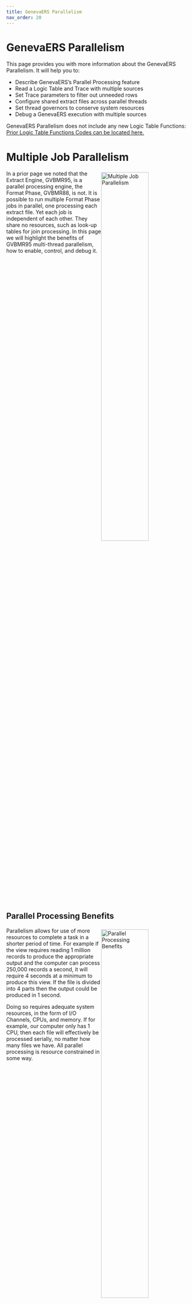 ```yaml
---
title: GenevaERS Parallelism
nav_order: 20
---
```


# GenevaERS Parallelism

This page provides you with more information about the GenevaERS Parallelism.  It will help you to: 
- Describe GenevaERS’s Parallel Processing feature
- Read a Logic Table and Trace with multiple sources
- Set Trace parameters to filter out unneeded rows 
- Configure shared extract files across parallel threads
- Set thread governors to conserve system resources 
- Debug a GenevaERS execution with multiple sources 

GenevaERS Parallelism does not include any new Logic Table Functions: [Prior Logic Table Functions Codes can be located here.](Intro11a_Logic_Table_Function_Codes.md)

<div style="clear: right" >

# Multiple Job Parallelism

<img style="float: right;" width="50%" vspace="5" alt="Multiple Job Parallelism" src=images/Module19-Parallelism/Module19_Slide3.jpeg title="Multiple Job Parallelism"/>

In a prior page we noted that the Extract Engine, GVBMR95, is a parallel processing engine, the Format Phase, GVBMR88, is not.  It is possible to run multiple Format Phase jobs in parallel, one processing each extract file.  Yet each job is independent of each other.  They share no resources, such as look-up tables for join processing.  In this page we will highlight the benefits of GVBMR95 multi-thread parallelism, how to enable, control, and debug it.

<div style="clear: right" >

## Parallel Processing Benefits

<img style="float: right;" width="50%" vspace="5" alt="Parallel Processing Benefits" src=images/Module19-Parallelism/Module19_Slide4.jpeg title="Parallel Processing Benefits"/>

Parallelism allows for use of more resources to complete a task in a shorter period of time.  For example if the view requires reading 1 million records to produce the appropriate output and the computer can process 250,000 records a second, it will require 4 seconds at a minimum to produce this view.  If the file is divided into 4 parts then the output could be produced in 1 second.

Doing so requires adequate system resources, in the form of I/O Channels, CPUs, and memory.  If for example, our computer only has 1 CPU, then each file will effectively be processed serially, no matter how many files we have.  All parallel processing is resource constrained in some way.

<div style="clear: right" >

## Multiple Thread Parallelism

<img style="float: right;" width="50%" vspace="5" alt="Multiple Thread Parallelism" src=images/Module19-Parallelism/Module19_Slide5.jpeg title="Multiple Thread Parallelism"/>

GVBMR95 is a multi-task parallel processing engine.  It does not require multiple jobs to create parallelism.  Using the Logic Table and VDP, GVBMR95 actually creates individual programs from scratch and then asks the operating system to execute each program, called sub tasks, one for each input Event File to be scanned for the required views.  This is done all within one z/OS job step.  Each of these sub tasks independently reads data from the Event File, and writes extract records to extract files for all views reading that event file.

In this example, the combination of views contained in the VDP and Logic Table require reading data from four different event files.  These views write output data to six different extract files.  The main GVBMR95 program will generate four different sub tasks, corresponding to the four different input event files to be read.

<div style="clear: right" >

## Multi-threaded Benefits

<img style="float: right;" width="50%" vspace="5" alt="Multi-threaded Benefits" src=images/Module19-Parallelism/Module19_Slide6.jpeg title="Multi-threaded Benefits"/>


Multi-threaded parallelism can provide certain benefits over Multi-job parallelism.  These benefits include:
- Shared Memory.  Only one copy of the reference data to be joined to must be loaded into memory.  Sharing memory across different jobs is much less efficient than within a single job.  Thus all sub tasks can efficiently access the memory resident tables
- Shared I/O.  Data from multiple input files can be written to a single extract file for that view, allowing for shared output files
- Shared Control.  Only one job needs to be controlled and monitored, since all work occurs under this single job step
- Shared Processing.  In certain cases, data may be shared between threads when required, through the use of GenevaERS Piping or exit processing

<div style="clear: right" >

## Multi-threaded Limits: Physical Files

<img style="float: right;" width="50%" vspace="5" alt="MR95" src=images/Module19-Parallelism/Module19_Slide7.jpeg title="MR95"/>

Recall from an earlier lesson that: 
- A physical file definition describes a data source like the Order Files
- A logical file definition describes a collection of one or more physical files
- Views specify which Logical Files to read

The degree of potential parallelism is determined by the number of Physical Files.  GVBMR95 generates subtasks to read each Physical File included in every Logical File read by any View included in the VDP.

<div style="clear: right" >

<img style="float: right;" width="50%" vspace="5" alt="Physical Files" src=images/Module19-Parallelism/Module19_Slide8.jpeg title="Physical Files"/>

The GenevaERS metadata component Physical File contains the DD Name to be used to read the input event file.  This DD Name is used throughout the GVBMR95 trace process to identify the thread being processed.

<div style="clear: right" >

## Input File Names and Dynamic Allocation

<img style="float: right;" width="50%" vspace="5" alt="Input File Names and Dynamic Allocation" src=images/Module19-Parallelism/Module19_Slide9.jpeg title="Input File Names and Dynamic Allocation"/>

Remember that GVBMR95 can also perform dynamic allocation of input files.  This means that even if a file is NOT listed in the JCL, if the file name is listed in the GenevaERS Physical File entity, GVBMR95 will instruct the operating system to allocate this named file.  

GVBMR95 will first test if the file is listed in the JCL before performing dynamic allocation.  Thus the GenevaERS Physical Entity file name can be over-ridden in the JCL if required.  Dynamic allocation can allow an unexpected view included in the VDP to successfully run even though no updates were made to the JCL.  

<div style="clear: right" >

## Logical Files

<img style="float: right;" width="50%" vspace="5" alt="Logical Files" src=images/Module19-Parallelism/Module19_Slide10.jpeg title="Logical Files"/>

The same Physical File can be included in multiple logical files.  This allows the GenevaERS developer to embed in file’s meaning that may be useful for view processing, like a partition for stores within each state.  Another Logical File can be created which includes all states in a particular region, and another to include all states in the US.

In this page’s example, we have the ORDER001 Logical File reading the Order_001 physical file, the ORDER005 Logical File reading the ORDER-005 physical File, and the ORDERALL Logical File, reading the ORDER001, 002, 003, 004 and 005 physical files.

<div style="clear: right" >

# Example

## Views

<img style="float: right;" width="50%" vspace="5" alt="Example Views" src=images/Module19-Parallelism/Module19_Slide11.jpeg title="Example Views"/>

In this page we have three sample views, each Extract Only Views with the same column definitions (3 DT columns).  The only difference is the Logical File each is reading.  View 148 reads only the ORDER 001 file, while view 147 reads only the ORDER 005 file, and view 19 reads all Order files, including 1, 2, 3, 4 and 5.

<div style="clear: right" >

## Output DD Names

<img style="float: right;" width="50%" vspace="5" alt="Output DD Names" src=images/Module19-Parallelism/Module19_Slide12.jpeg title="Output DD Names"/>

In the first run, each view in our example writes its output to its own extract file.  Output files are selected in the view properties tab.  The GenevaERS Physical File meta data component lists the output DD Name for each, similar to the Input Event Files.  

<div style="clear: right" >

## Logic Table ES Sets

<img style="float: right;" width="50%" vspace="5" alt="Logic Table ES Sets" src=images/Module19-Parallelism/Module19_Slide13.jpeg title="Logic Table ES Sets"/>

As GVBMR90 builds the logic table, it copies each view into the “ES Set” which reads a unique combination of source files.  Doing so creates the template needed by GVBMR95 to generate the individualized program needed to read each source. Note that Output files are typically a single file for an entire view, and thus typically are shared across ES sets.

In our example, three ES Sets are created.  The first includes views 148 and 19, each with their NV, DTEs, and WRDT functions.  The second ES Set is only view 19.  And the third is views 19 and 147.  The Output04 file will be written to by multiple ES Sets, which contain view 19.

<div style="clear: right" >

## Generated Logic Table

<img style="float: right;" width="50%" vspace="5" alt="Generated Logic Table" src=images/Module19-Parallelism/Module19_Slide14.jpeg title="Generated Logic Table"/>

This is the generated logic table for our sample views.  It contains only one HD Header Function, and one EN End function at the end.  But unlike any of the pervious Logic Tables, it has multiple RENX Read Next functions, and ES End of Set Functions.  Each RENX is preceded by a File ID row, with a generated File ID for that unique combination of files which are to be read.  Between the RENX and the ES is the logic for each view; only the Goto True and False rows differ for the same logic table functions between each ES set.

In our example, begins with the HD function, then ES Set 1, reading File “22” (a generated file ID for the ORDER001 file) contains view logic 48 and 19.  The second ES Set for File “23” (Order files 2, 3, and 4) contains only View ID 19, and the third set for file ID “24” (the ORDER005 file) contains the view logic for view 47 and 19 and ends with the EN function.

Next we’ll look at the initial messages for the Logic Table Trace.

<div style="clear: right" >

# Trace 

## Header Messages

<img style="float: right;" width="50%" vspace="5" alt="Trace Header Messages" src=images/Module19-Parallelism/Module19_Slide15.jpeg title="Trace Header Messages"/>

When Trace is activated, GVBMR95 prints certain messages during initialization, before parallel processing begins.  Let’s examine these messages.

- MR95 validates any input parameters listed in the JCL for proper keywords and values
- MR95 loads the VDP file from disk to memory
- MR95 next loads the Logic Table from disk to memory
- MR95 clones ES Sets to create threads, discussed more fully on the next slide
- MR95 loads the REH Reference Data Header file into memory, and from this table then loads each RED Reference Data file into memory.  During this process it check for proper sort order of each key in each reference table
- Using each function code in the logic table, MR95 creates a customized machine code program in memory.  The data in this section can assist GenevaERS support in locating in memory the code generated for specific LT Functions
- Next MR95 opens each of the output files to be used.  Opening of input Event files is done within each thread, but because threads can share output files, they are opened before beginning parallel processing
- MR95 updates various addresses in the generated machine code in memory

Having loaded all necessary input and reference data, generated the machine code for each thread, and opened output files, MR95 then begins parallel processing.  It does this by instructing the operating system to execute each generated program.  

The main MR95 program (sometimes called the “Mother Task”) then goes to sleep until all the subtasks are completed.  At this point, if no errors have occurred in any thread, the mother task wakes up, closes all extract files, and prints the control report.

<div style="clear: right" >

## ES Set Cloning = Threads

<img style="float: right;" width="50%" vspace="5" alt="ES Set Cloning = Threads" src=images/Module19-Parallelism/Module19_Slide16.jpeg title="ES Set Cloning = Threads"/>

The GVBMR90 logic table only includes ES Sets, not individual threads.  When GVBMR95 begins, it detects if multiple files must be read by a single ES Set.  If so, it clones the ES Set logic to create multiple threads from the same section of the logic table.

In our example views, the single ES Set for the Order 2, 3 and 4 files is cloned during MR95 initialization to create individual threads for each input file.

<div style="clear: right" >

## JES Message Log

<img style="float: right;" width="50%" vspace="5" alt="JES Message Log" src=images/Module19-Parallelism/Module19_Slide17.jpeg title="JES Message Log"/>

During parallel processing GVBMR95 prints certain messages to the JES Message Log 
- The first message shows the number of threads started, and the time parallel processing began
- As each thread finishes processing, it also prints a message showing 
    - The time it completed
    - The thread number completed
    - The DD Name of the input file being read, and 
    - The record count of the input file records read for that thread

Each thread is independent (asynchronous) with any other thread (and the sleeping Mother Task during thread processing).  The order and length of work each performs is under the control of the operating system.  A thread may process one or many input event records in bursts, and then be swapped off the CPU to await some system resource or higher priority work.  Thus the timing of starting and stopping for each thread cannot be predicted.

<div style="clear: right" >

## Parallel Processing Trace

<img style="float: right;" width="50%" vspace="5" alt="Parallel Processing Trace" src=images/Module19-Parallelism/Module19_Slide18.jpeg title="Parallel Processing Trace"/>

The Trace output is a shared output for all processing threads.  Because threads process independently, under the control of the operating system, the order of the records written to the trace is unpredictable.  There may be long bursts of trace records from one thread, followed by a long burst of processing within another thread.  This would be the case if only two threads were being processed (for two input event files) on a one CPU machine (there would be no parallel processing in this case either)  How long each thread remains on the CPU is determined by the operating system.  

Alternatively, records from two or more threads may be interleaved in the trace output, as they are processed by different CPUs.  Thus the EVENT DDNAME column become critical to determining which thread a specific trace record is for.  The DD Name value is typically the input Event file DD name.  The Event Record count (the next column) always increases for a particular thread.  Thus record 3 is always processed after record 2 for one specific DD Name.

In this example, 
- The ORDER002 thread begins processing, and processes input event records 1 – 13 for view 19 before any other thread processes.  
- It stops processing for a moment, and ORDER001 begins processing, but only completes 1 input event record for views 148 and view 19 before stopping to process.  
- ORDER002 picks back up and processes record 14 for its one view.  
- ORDER005 finally begins processing, completing input record 1 for both views 147 and 19.  
- ORDER001 begins processing again, record 2 for both views 148 and 19.

Note that this portion of the trace does not show any processing for thread ORDER003 and ORDER004.

<div style="clear: right" >

## Logic Table Trace Parameters

<img style="float: right;" width="50%" vspace="5" alt="Logic Table Trace Parameters" src=images/Module19-Parallelism/Module19_Slide19.jpeg title="Logic Table Trace Parameters"/>
		
In [Introduction to the Logic Table and Trace Function](Intro11_Logic_Table_and_Trace_Introduction.md#trace-parameters) we showed examples of Trace parameters which control what trace outputs are written to the trace file.  One of the most useful is the TRACEINPUT parameter, which allows tracing a specific thread or threads.  It uses the thread DD Name to restrict output to that thread. 

<div style="clear: right" >

# GVBMR95 Control Report Parameter Messages

<img style="float: right;" width="50%" vspace="5" alt="GVBMR95 Control Report Parameter Messages" src=images/Module19-Parallelism/Module19_Slide20.jpeg title="GVBMR95 Control Report Parameter Messages"/>

The heading section of the GVBMR95 control report provides information about the GVBMR95 environment and execution.  It includes:
- GenevaERS executable version information
- The system date and time of the execution of the GenevaERS process.  (This is not the “Run Date” parameter, but the actual system date and time)
- The GVBMR95 parameters provided for this execution, including overall parameters, environment variables, and trace parameters
- zIIP processing status information

<div style="clear: right" >

<img style="float: right;" width="50%" vspace="5" alt="GVBMR95 Control Report Multiple Output File" src=images/Module19-Parallelism/Module19_Slide21.jpeg title="GVBMR95 Control Report Multiple Output File"/>

The remainder of the control report shows additional information when running in parallel mode:
- The number of threads executed, 5 in this example, is shown
- The number of views run is not simply a count of the views in the VDP, but the replicated ES Set views.  In this example, because view 19 read 5 sources, it counts as 5, plus view 147 and view 148 equals 7
- The greater the number of views and threads that are run, the larger the size of the generated machine code programs,  in bytes.  
- The input record count for each thread is shown, along with it’s DD name.  Because GVBMR95 ran in full parallel mode, the record counts for the thread are the same as the record counts for each input file.  Later we’ll explain how these numbers can be different.
- The results of each view against each input DD Name (thread in this case) is shown, including lookups found and not found, records extracted, DD name where those records were written to, and the number of records read from that DD Name.  

Certain additional features, explain in a later page, can cause the record counts read for a view to be different than the record counts for the input file.

<div style="clear: right" >

# Shared Extract Files

<img style="float: right;" width="50%" vspace="5" alt="All Views to One File" src=images/Module19-Parallelism/Module19_Slide22.jpeg title="All Views to One File"/>

Because GenevaERS allows sharing output files across threads, it is possible to have many views writing to a single output file.  The outputs may either be all the same record formats, or differing formats as variable length records.  This can allow for complex view logic to be broken up multiple views, each containing a portion of the logic for a particular type of record output.

<div style="clear: right" >

<img style="float: right;" width="50%" vspace="5" alt="GVBMR95 Control Report Single Output File" src=images/Module19-Parallelism/Module19_Slide23.jpeg title="GVBMR95 Control Report Single Output File"/>

This control report shows the results of changing our views to write their outputs to one file.  The total record count of all records written remains the same.  They are now consolidated into one single file, rather than 3 files.

Similar to the Trace output, the order of the records written to the extract file by two or more threads is unpredictable.  

As we’ll discuss in a later page, there is a performance impact for multiple threads writing to a single output file.  Threads ready to write a record may have to wait, and the coordination of which thread should wait consumes resources.  Therefore it can be more efficient to limit the amount of sharing of output files when possible, and combine files (through concatenation, etc.) after GenevaERS processing.

<div style="clear: right" >

<img style="float: right;" width="50%" vspace="5" alt="GVBMR95 Control Report for Multiple Views & Threads" src=images/Module19-Parallelism/Module19_Slide24.jpeg title="GVBMR95 Control Report for Multiple Views & Threads"/>

In this execution, we have included additional views, reading the same input event files, but which produce Format Phase views.  The rows showed in red are added to the prior control report as additional outputs from the single scan of the input event files.  This also demonstrates how the standard extract files can be shared across multiple threads.

<div style="clear: right" >

# Thread Governors

<img style="float: right;" width="50%" vspace="5" alt="Thread Governors" src=images/Module19-Parallelism/Module19_Slide25.jpeg title="Thread Governors"/>

GenevaERS provides the ability to control the overall number of threads executed in parallel without changing the views.  The GVBMR95 parameters Disk and Tape Threads specify how many parallel threads GVBRM95 should execute in parallel.  Disk threads control the number of threads reading input Event Files on disk, as specified in the GenevaERS Physical File meta data; tape threads control those input Event Files which are on tape.  

The default value for these parameters is 999 meaning effectively all threads should be executed in parallel.  If one of the parameters is set to a number less than the number of input Event Files of a specific type, GenevaERS will generate only that many threads.  

GVBMR95 will then process multiple event files serially within one of those threads.  As one event file completes processing, that thread will then examine if more event files remain to be processed and if so, it will process another Event file under the same thread.

<div style="clear: right" >

<img style="float: right;" width="50%" vspace="5" alt="Thread Governors" src=images/Module19-Parallelism/Module19_Slide26.jpeg title="Thread Governors"/>

The GVBMR95 Control reports show the results of thread governor.  In the top, the disk governor parameters are shown, and the number of records read by each thread are shown.  Because each thread only processed one event file, and all were done in parallel, the records read from the event file and for the thread are the same.

In the bottom example, the thread governor has been set to 1, meaning only one thread will be run.  In this instance the control report shows that the total records read for the thread equal the total reads read for all event files because this thread processed each event file serially until all threads were complete.  

<div style="clear: right" >

# Extract Performance Statistics with Parallelism

<img style="float: right;" width="50%" vspace="5" alt="Extract Performance Statistics" src=images/Module19-Parallelism/Module19_Slide29.jpeg title="Extract Performance Statistics"/>

This graphic highlights the key z/OS statistics often tracked from GVBMR95 runs.  These include CPU time, elapsed time, memory usage, and IO counts.

The top set of statistics are from the run _with_ parallelism, the bottom from a run using the Thread Governor _with no_ parallelism.  The impact of parallelism can be seen in the difference between the elapsed time for a job with parallelism and one without. Parallelism cut the elapsed time in half.  

The Extract Program, GVBMR95, is subject to all standard z/OS control features, including job classes, workload class, priority, etc.  In other words, even with parallel processing, the z/OS job class or priority may be set to such a low level, and the other workloads in higher classes on the machine may be so significant that effectively no parallel processing occurs even though GVBMR95 instructs z/OS to execute multiple threads.  Each of these threads receive the same job class, priority, etc. as the entire Extract Phase job.  In this way the operator and system program remain in control of all GenevaERS jobs.

The following give more details about each of these runs for comparison

<div style="clear: right" >

### WITH Parallelism

<img style="float: right;" width="50%" vspace="5" alt="Extract Performance Statistics with Parallelism" src=images/Module19-Parallelism/Module19_Slide27.jpeg title="Extract Performance Statistics with Parallelism"/>


<div style="clear: right" >

### WITHOUT Parallelism

<img style="float: right;" width="50%" vspace="5" alt="Extract Performance Statistics without Parallelism" src=images/Module19-Parallelism/Module19_Slide28.jpeg title="Extract Performance Statistics without Parallelism"/>

<div style="clear: right" > 

# Links

Place following text in the topic:  
    ````
    [Topic A](TopicA)
    ````

The link displays as:   
[Topic A](TopicA)